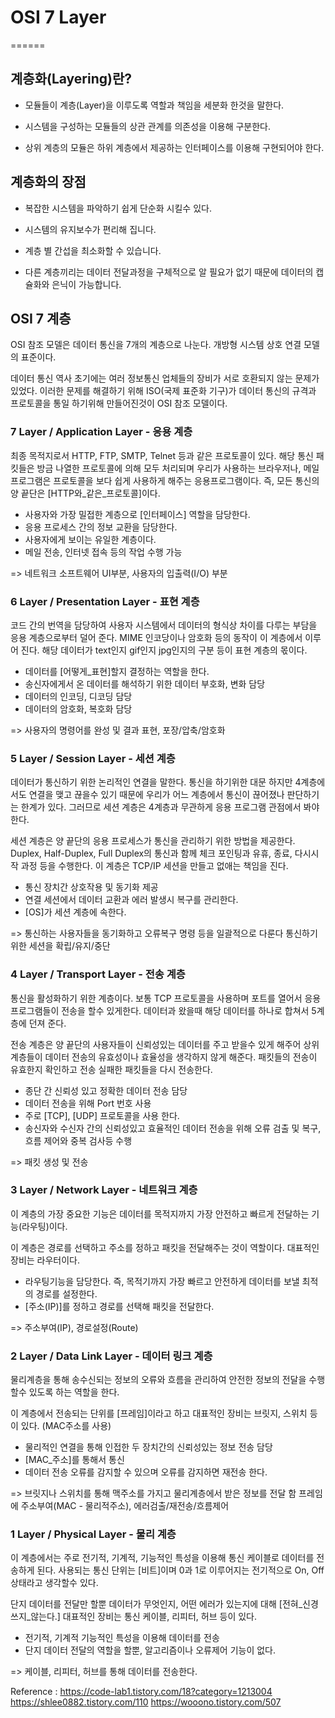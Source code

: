 # OSI 7 Layer
======

## 계층화(Layering)란?

- 모듈들이 계층(Layer)을 이루도록 역할과 책임을
  세분화 한것을 말한다.

- 시스템을 구성하는 모듈들의 상관 관계를 의존성을 이용해
  구분한다.

- 상위 계층의 모듈은 하위 계층에서 제공하는 인터페이스를 이용해
  구현되어야 한다.

## 계층화의 장점

- 복잡한 시스템을 파악하기 쉽게 단순화 시킬수 있다.

- 시스템의 유지보수가 편리해 집니다.

- 계층 별 간섭을 최소화할 수 있습니다.

- 다른 계층끼리는 데이터 전달과정을 구체적으로 알 필요가 없기
  때문에 데이터의 캡슐화와 은닉이 가능합니다.

## OSI 7 계층
OSI 참조 모델은 데이터 통신을 7개의 계층으로 나눈다.
개방형 시스템 상호 연결 모델의 표준이다.

데이터 통신 역사 초기에는 여러 정보통신 업체들의 장비가
서로 호환되지 않는 문제가 있었다. 이러한 문제를 해결하기 위해
ISO(국제 표준화 기구)가 데이터 통신의 규격과 프로토콜을 통일
하기위해 만들어진것이 OSI 참조 모델이다.

### 7 Layer / Application Layer - 응용 계층

최종 목적지로서 HTTP, FTP, SMTP, Telnet 등과 같은 프로토콜이 있다.
해당 통신 패킷들은 방금 나열한 프로토콜에 의해 모두 처리되며 우리가
사용하는 브라우저나, 메일 프로그램은 프로토콜을 보다 쉽게 사용하게 해주는
응용프로그램이다. 즉, 모든 통신의 양 끝단은 [HTTP와_같은_프로토콜]이다.

- 사용자와 가장 밀접한 계층으로 [인터페이스] 역할을 담당한다.
- 응용 프로세스 간의 정보 교환을 담당한다.
- 사용자에게 보이는 유일한 계층이다.
- 메일 전송, 인터넷 접속 등의 작업 수행 가능

=> 네트워크 소프트웨어 UI부분, 사용자의 입출력(I/O) 부분

### 6 Layer / Presentation Layer - 표현 계층

코드 간의 번역을 담당하여 사용자 시스템에서 데이터의 형식상 차이를
다루는 부담을 응용 계층으로부터 덜어 준다. MIME 인코당이나 암호화
등의 동작이 이 계층에서 이루어 진다.
해당 데이터가 text인지 gif인지 jpg인지의 구분 등이 표현 계층의 몫이다.

- 데이터를 [어떻게_표현]할지 결정하는 역할을 한다.
- 송신자에게서 온 데이터를 해석하기 위한 데이터 부호화, 변화 담당
- 데이터의 인코딩, 디코딩 담당
- 데이터의 암호화, 복호화 담당

=> 사용자의 명령어를 완성 및 결과 표현, 포장/압축/암호화

### 5 Layer / Session Layer - 세션 계층

데이터가 통신하기 위한 논리적인 연결을 말한다. 통신을 하기위한 대문
하지만 4계층에서도 연결을 맺고 끊을수 있기 때문에 우리가 어느 계층에서
통신이 끊어졌나 판단하기는 한계가 있다. 그러므로 세션 계층은 4계층과
무관하게 응용 프로그램 관점에서 봐야한다.

세션 계층은 양 끝단의 응용 프로세스가 통신을 관리하기 위한 방법을
제공한다. Duplex, Half-Duplex, Full Duplex의 통신과 함께 체크 포인팅과
유휴, 종료, 다시시작 과정 등을 수행한다.
이 계층은 TCP/IP 세션을 만들고 없애는 책임을 진다.

- 통신 장치간 상호작용 및 동기화 제공
- 연결 세션에서 데이터 교환과 에러 발생시 복구를 관리한다.
- [OS]가 세션 계층에 속한다.

=> 통신하는 사용자들을 동기화하고 오류복구 명령 등을 일괄적으로 다룬다
  통신하기 위한 세션을 확립/유지/중단

### 4 Layer / Transport Layer - 전송 계층

통신을 활성화하기 위한 계층이다. 보통 TCP 프로토콜을 사용하며 포트를 열어서
응용 프로그램들이 전송을 할수 있게한다. 데이터과 왔을때 해당 데이터를 하나로
합쳐서 5계층에 던져 준다.

전송 계층은 양 끝단의 사용자들이 신뢰성있는 데이터를 주고 받을수 있게
해주어 상위 계층들이 데이터 전송의 유효성이나 효율성을 생각하지 않게 해준다.
패킷들의 전송이 유효한지 확인하고 전송 실패한 패킷들을 다시 전송한다.

- 종단 간 신뢰성 있고 정확한 데이터 전송 담당
- 데이터 전송을 위해 Port 번호 사용
- 주로 [TCP], [UDP] 프로토콜을 사용 한다.
- 송신자와 수신자 간의 신뢰성있고 효율적인 데이터 전송을 위해
  오류 검출 및 복구, 흐름 제어와 중복 검사등 수행

=> 패킷 생성 및 전송

### 3 Layer / Network Layer - 네트워크 계층

이 계층의 가장 중요한 기능은 데이터를 목적지까지 가장 안전하고
빠르게 전달하는 기능(라우팅)이다.

이 계층은 경로를 선택하고 주소를 정하고 패킷을 전달해주는 것이 역할이다.
대표적인 장비는 라우터이다.

- 라우팅기능을 담당한다. 즉, 목적기까지 가장 빠르고 안전하게
  데이터를 보낼 최적의 경로를 설정한다.
- [주소(IP)]를 정하고 경로를 선택해 패킷을 전달한다.

=> 주소부여(IP), 경로설정(Route)

### 2 Layer / Data Link Layer - 데이터 링크 계층

물리계층을 통해 송수신되는 정보의 오류와 흐름을 관리하여
안전한 정보의 전달을 수행할수 있도록 하는 역할을 한다.

이 계층에서 전송되는 단위를 [프레임]이라고 하고
대표적인 장비는 브릿지, 스위치 등이 있다. (MAC주소를 사용)

- 물리적인 연결을 통해 인접한 두 장치간의 신뢰성있는 정보 전송 담당
- [MAC_주소]를 통해서 통신
- 데이터 전송 오류를 감지할 수 있으며 오류를 감지하면 재전송 한다.

=> 브릿지나 스위치를 통해 맥주소를 가지고 물리계층에서 받은 정보를 전달 함
  프레임에 주소부여(MAC - 물리적주소), 에러검출/재전송/흐름제어

### 1 Layer / Physical Layer - 물리 계층

이 계층에서는 주로 전기적, 기계적, 기능적인 특성을 이용해
통신 케이블로 데이터를 전송하게 된다.
사용되는 통신 단위는 [비트]이며 0과 1로 이루어지는 전기적으로
On, Off 상태라고 생각할수 있다.

단지 데이터를 전달만 할뿐 데이터가 무엇인지, 어떤 에러가 있는지에
대해 [전혀_신경쓰지_않는다.]
대표적인 장비는 통신 케이블, 리피터, 허브 등이 있다.

- 전기적, 기계적 기능적인 특성을 이용해 데이터를 전송
- 단지 데이터 전달의 역할을 할뿐, 알고리즘이나 오류제어 기능이 없다.

=> 케이블, 리피터, 허브를 통해 데이터를 전송한다.


Reference :
https://code-lab1.tistory.com/18?category=1213004
https://shlee0882.tistory.com/110
https://wooono.tistory.com/507